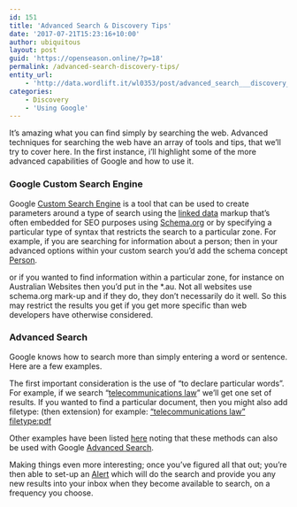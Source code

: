 ```yaml
---
id: 151
title: 'Advanced Search & Discovery Tips'
date: '2017-07-21T15:23:16+10:00'
author: ubiquitous
layout: post
guid: 'https://openseason.online/?p=18'
permalink: /advanced-search-discovery-tips/
entity_url:
    - 'http://data.wordlift.it/wl0353/post/advanced_search___discovery_tips'
categories:
    - Discovery
    - 'Using Google'
---
```


It’s amazing what you can find simply by searching the web. Advanced techniques for searching the web have an array of tools and tips, that we’ll try to cover here. In the first instance, i’ll highlight some of the more advanced capabilities of Google and how to use it.

### Google Custom Search Engine

Google [Custom Search Engine](https://cse.google.com) is a tool that can be used to create parameters around a type of search using the [linked data](https://openseason.online/2017/07/21/introduction-to-linked-data/) markup that’s often embedded for SEO purposes using [Schema.org](http://schema.org/) or by specifying a particular type of syntax that restricts the search to a particular zone. For example, if you are searching for information about a person; then in your advanced options within your custom search you’d add the schema concept [Person](http://schema.org/Person).

or if you wanted to find information within a particular zone, for instance on Australian Websites then you’d put in the \*.au. Not all websites use schema.org mark-up and if they do, they don’t necessarily do it well. So this may restrict the results you get if you get more specific than web developers have otherwise considered.

### Advanced Search

Google knows how to search more than simply entering a word or sentence. Here are a few examples.

The first important consideration is the use of “to declare particular words”. For example, if we search “[telecommunications law](http://lmgtfy.com/?q=%22Telecommunications+Law%22)” we’ll get one set of results. If you wanted to find a particular document, then you might also add filetype: (then extension) for example: [“telecommunications law” filetype:pdf](http://lmgtfy.com/?q=%22Telecommunications+Law%22+filetype%3Apdf)

Other examples have been listed [here](https://support.google.com/websearch/answer/2466433?hl=en) noting that these methods can also be used with Google [Advanced Search](https://www.google.com/advanced_search).

Making things even more interesting; once you’ve figured all that out; you’re then able to set-up an [Alert](https://www.google.com/alerts) which will do the search and provide you any new results into your inbox when they become available to search, on a frequency you choose.